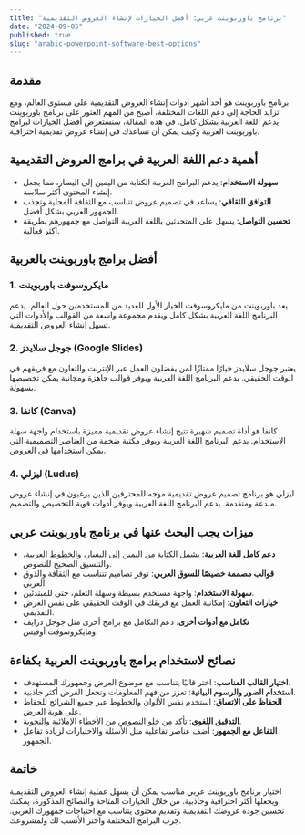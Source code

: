 ```yaml
---
title: "برنامج باوربوينت عربي: أفضل الخيارات لإنشاء العروض التقديمية"
date: "2024-09-05"
published: true
slug: "arabic-powerpoint-software-best-options"
---
```


## مقدمة

برنامج باوربوينت هو أحد أشهر أدوات إنشاء العروض التقديمية على مستوى العالم، ومع تزايد الحاجة إلى دعم اللغات المختلفة، أصبح من المهم العثور على برنامج باوربوينت يدعم اللغة العربية بشكل كامل. في هذه المقالة، سنستعرض أفضل الخيارات لبرامج باوربوينت العربية وكيف يمكن أن تساعدك في إنشاء عروض تقديمية احترافية.

## أهمية دعم اللغة العربية في برامج العروض التقديمية

- **سهولة الاستخدام**: يدعم البرامج العربية الكتابة من اليمين إلى اليسار، مما يجعل إنشاء المحتوى أكثر سلاسة.
- **التوافق الثقافي**: يساعد في تصميم عروض تتناسب مع الثقافة المحلية وتجذب الجمهور العربي بشكل أفضل.
- **تحسين التواصل**: يسهل على المتحدثين باللغة العربية التواصل مع جمهورهم بطريقة أكثر فعالية.

## أفضل برامج باوربوينت بالعربية

### 1. **مايكروسوفت باوربوينت**

يعد باوربوينت من مايكروسوفت الخيار الأول للعديد من المستخدمين حول العالم. يدعم البرنامج اللغة العربية بشكل كامل ويقدم مجموعة واسعة من القوالب والأدوات التي تسهل إنشاء العروض التقديمية.

### 2. **جوجل سلايدز (Google Slides)**

يعتبر جوجل سلايدز خيارًا ممتازًا لمن يفضلون العمل عبر الإنترنت والتعاون مع فريقهم في الوقت الحقيقي. يدعم البرنامج اللغة العربية ويوفر قوالب جاهزة ومجانية يمكن تخصيصها بسهولة.

### 3. **كانفا (Canva)**

كانفا هو أداة تصميم شهيرة تتيح إنشاء عروض تقديمية مميزة باستخدام واجهة سهلة الاستخدام. يدعم البرنامج اللغة العربية ويوفر مكتبة ضخمة من العناصر التصميمية التي يمكن استخدامها في العروض.

### 4. **ليزلي (Ludus)**

ليزلي هو برنامج تصميم عروض تقديمية موجه للمحترفين الذين يرغبون في إنشاء عروض مبدعة ومتقدمة. يدعم البرنامج اللغة العربية ويوفر أدوات قوية للتخصيص والتصميم.

## ميزات يجب البحث عنها في برنامج باوربوينت عربي

- **دعم كامل للغة العربية**: يشمل الكتابة من اليمين إلى اليسار، والخطوط العربية، والتنسيق الصحيح للنصوص.
- **قوالب مصممة خصيصًا للسوق العربي**: توفر تصاميم تتناسب مع الثقافة والذوق العربي.
- **سهولة الاستخدام**: واجهة مستخدم بسيطة وسهلة التعلم، حتى للمبتدئين.
- **خيارات التعاون**: إمكانية العمل مع فريقك في الوقت الحقيقي على نفس العرض التقديمي.
- **تكامل مع أدوات أخرى**: دعم التكامل مع برامج أخرى مثل جوجل درايف ومايكروسوفت أوفيس.

## نصائح لاستخدام برامج باوربوينت العربية بكفاءة

- **اختيار القالب المناسب**: اختر قالبًا يتناسب مع موضوع العرض وجمهورك المستهدف.
- **استخدام الصور والرسوم البيانية**: تعزز من فهم المعلومات وتجعل العرض أكثر جاذبية.
- **الحفاظ على الاتساق**: استخدم نفس الألوان والخطوط عبر جميع الشرائح للحفاظ على هوية العرض.
- **التدقيق اللغوي**: تأكد من خلو النصوص من الأخطاء الإملائية والنحوية.
- **التفاعل مع الجمهور**: أضف عناصر تفاعلية مثل الأسئلة والاختبارات لزيادة تفاعل الجمهور.

## خاتمة

اختيار برنامج باوربوينت عربي مناسب يمكن أن يسهل عملية إنشاء العروض التقديمية ويجعلها أكثر احترافية وجاذبية. من خلال الخيارات المتاحة والنصائح المذكورة، يمكنك تحسين جودة عروضك التقديمية وتقديم محتوى يتناسب مع احتياجات جمهورك العربي. جرب البرامج المختلفة واختر الأنسب لك ولمشروعك.
